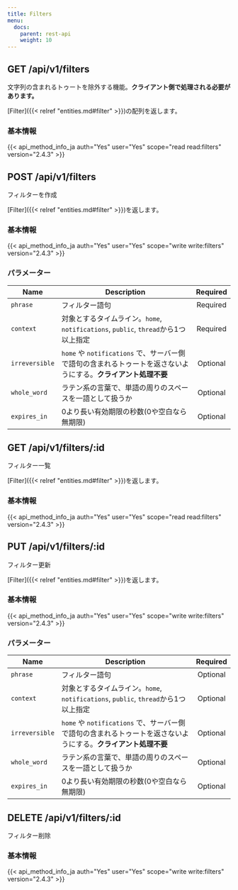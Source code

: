```yaml
---
title: Filters
menu:
  docs:
    parent: rest-api
    weight: 10
---
```


## GET /api/v1/filters

文字列の含まれるトゥートを除外する機能。**クライアント側で処理される必要があります。**

[Filter]({{< relref "entities.md#filter" >}})の配列を返します。

### 基本情報

{{< api_method_info_ja auth="Yes" user="Yes" scope="read read:filters" version="2.4.3" >}}

## POST /api/v1/filters

フィルターを作成

[Filter]({{< relref "entities.md#filter" >}})を返します。

### 基本情報

{{< api_method_info_ja auth="Yes" user="Yes" scope="write write:filters" version="2.4.3" >}}

### パラメーター

|Name|Description|Required|
|----|-----------|:------:|
| `phrase` | フィルター語句 | Required |
| `context` |  対象とするタイムライン。`home`, `notifications`, `public`, `thread`から1つ以上指定 | Required |
| `irreversible` | `home` や `notifications` で、サーバー側で語句の含まれるトゥートを返さないようにする。**クライアント処理不要** | Optional |
| `whole_word` | ラテン系の言葉で、単語の周りのスペースを一語として扱うか | Optional |
| `expires_in` | 0より長い有効期限の秒数(0や空白なら無期限) | Optional |

## GET /api/v1/filters/:id

フィルター一覧

[Filter]({{< relref "entities.md#filter" >}})を返します。

### 基本情報

{{< api_method_info_ja auth="Yes" user="Yes" scope="read read:filters" version="2.4.3" >}}

## PUT /api/v1/filters/:id

フィルター更新

[Filter]({{< relref "entities.md#filter" >}})を返します。

### 基本情報

{{< api_method_info_ja auth="Yes" user="Yes" scope="write write:filters" version="2.4.3" >}}

### パラメーター

|Name|Description|Required|
|----|-----------|:------:|
| `phrase` | フィルター語句 | Optional |
| `context` |  対象とするタイムライン。`home`, `notifications`, `public`, `thread`から1つ以上指定 | Optional |
| `irreversible` | `home` や `notifications` で、サーバー側で語句の含まれるトゥートを返さないようにする。**クライアント処理不要** | Optional |
| `whole_word` | ラテン系の言葉で、単語の周りのスペースを一語として扱うか | Optional |
| `expires_in` | 0より長い有効期限の秒数(0や空白なら無期限) | Optional |

## DELETE /api/v1/filters/:id

フィルター削除

### 基本情報

{{< api_method_info_ja auth="Yes" user="Yes" scope="write write:filters" version="2.4.3" >}}
